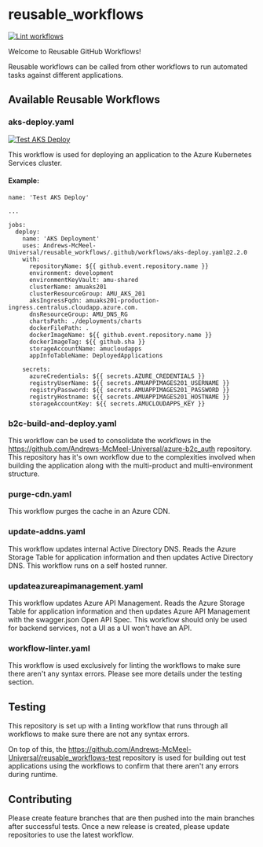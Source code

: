 # reusable_workflows

[![Lint workflows](https://github.com/Andrews-McMeel-Universal/reusable_workflows/actions/workflows/workflow-linter.yaml/badge.svg)](https://github.com/Andrews-McMeel-Universal/reusable_workflows/actions/workflows/workflow-linter.yaml)

Welcome to Reusable GitHub Workflows!

Reusable workflows can be called from other workflows to run automated tasks against different applications.
## Available Reusable Workflows


### aks-deploy.yaml

[![Test AKS Deploy](https://github.com/Andrews-McMeel-Universal/reusable_workflows-test/actions/workflows/test-aks-deploy.yaml/badge.svg)](https://github.com/Andrews-McMeel-Universal/reusable_workflows-test/actions/workflows/test-aks-deploy.yaml)

This workflow is used for deploying an application to the Azure Kubernetes Services cluster.

#### Example:
```
name: 'Test AKS Deploy'

...

jobs:
  deploy:
    name: 'AKS Deployment'
    uses: Andrews-McMeel-Universal/reusable_workflows/.github/workflows/aks-deploy.yaml@2.2.0
    with:
      repositoryName: ${{ github.event.repository.name }}
      environment: development
      environmentKeyVault: amu-shared
      clusterName: amuaks201
      clusterResourceGroup: AMU_AKS_201
      aksIngressFqdn: amuaks201-production-ingress.centralus.cloudapp.azure.com.
      dnsResourceGroup: AMU_DNS_RG
      chartsPath: ./deployments/charts
      dockerFilePath: .
      dockerImageName: ${{ github.event.repository.name }}
      dockerImageTag: ${{ github.sha }}
      storageAccountName: amucloudapps
      appInfoTableName: DeployedApplications

    secrets:
      azureCredentials: ${{ secrets.AZURE_CREDENTIALS }}
      registryUserName: ${{ secrets.AMUAPPIMAGES201_USERNAME }}
      registryPassword: ${{ secrets.AMUAPPIMAGES201_PASSWORD }}
      registryHostname: ${{ secrets.AMUAPPIMAGES201_HOSTNAME }}
      storageAccountKey: ${{ secrets.AMUCLOUDAPPS_KEY }}
```

### b2c-build-and-deploy.yaml
This workflow can be used to consolidate the workflows in the  https://github.com/Andrews-McMeel-Universal/azure-b2c_auth repository. This repository has it's own workflow due to the complexities involved when building the application along with the multi-product and multi-environment structure.

### purge-cdn.yaml
This workflow purges the cache in an Azure CDN.

### update-addns.yaml
This workflow updates internal Active Directory DNS.  Reads the Azure Storage Table for application information and then updates Active Directory DNS.   This workflow runs on a self hosted runner.

### updateazureapimanagement.yaml
This workflow updates Azure API Management.   Reads the Azure Storage Table for application information and then updates Azure API Management with the swagger.json Open API Spec.  This workflow should only be used for backend services, not a UI as a UI won't have an API. 

### workflow-linter.yaml
This workflow is used exclusively for linting the workflows to make sure there aren't any syntax errors. Please see more details under the testing section.


## Testing

This repository is set up with a linting workflow that runs through all workflows to make sure there are not any syntax errors.

On top of this, the https://github.com/Andrews-McMeel-Universal/reusable_workflows-test repository is used for building out test applications using the workflows to confirm that there aren't any errors during runtime.

## Contributing

Please create feature branches that are then pushed into the main branches after successful tests. Once a new release is created, please update repositories to use the latest workflow.

